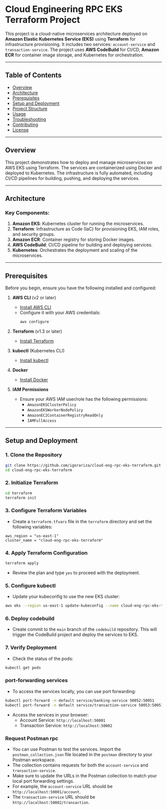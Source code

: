 # Cloud Engineering RPC EKS Terraform Project

This project is a cloud-native microservices architecture deployed on **Amazon Elastic Kubernetes Service (EKS)** using **Terraform** for infrastructure provisioning. It includes two services: `account-service` and `transaction-service`. The project uses **AWS CodeBuild** for CI/CD, **Amazon ECR** for container image storage, and Kubernetes for orchestration.

---

## Table of Contents
- [Overview](#overview)
- [Architecture](#architecture)
- [Prerequisites](#prerequisites)
- [Setup and Deployment](#setup-and-deployment)
- [Project Structure](#project-structure)
- [Usage](#usage)
- [Troubleshooting](#troubleshooting)
- [Contributing](#contributing)
- [License](#license)

---

## Overview

This project demonstrates how to deploy and manage microservices on AWS EKS using Terraform. The services are containerized using Docker and deployed to Kubernetes. The infrastructure is fully automated, including CI/CD pipelines for building, pushing, and deploying the services.

---

## Architecture

### Key Components:
1. **Amazon EKS**: Kubernetes cluster for running the microservices.
2. **Terraform**: Infrastructure as Code (IaC) for provisioning EKS, IAM roles, and security groups.
3. **Amazon ECR**: Container registry for storing Docker images.
4. **AWS CodeBuild**: CI/CD pipeline for building and deploying services.
5. **Kubernetes**: Orchestrates the deployment and scaling of the microservices.

---

## Prerequisites

Before you begin, ensure you have the following installed and configured:

1. **AWS CLI** (v2 or later)
   - [Install AWS CLI](https://docs.aws.amazon.com/cli/latest/userguide/install-cliv2.html)
   - Configure it with your AWS credentials:
     ```bash
     aws configure
     ```

2. **Terraform** (v1.3 or later)
   - [Install Terraform](https://developer.hashicorp.com/terraform/tutorials/aws-get-started/install-cli)

3. **kubectl** (Kubernetes CLI)
   - [Install kubectl](https://kubernetes.io/docs/tasks/tools/install-kubectl/)

4. **Docker**
   - [Install Docker](https://docs.docker.com/get-docker/)

5. **IAM Permissions**
   - Ensure your AWS IAM user/role has the following permissions:
     - `AmazonEKSClusterPolicy`
     - `AmazonEKSWorkerNodePolicy`
     - `AmazonEC2ContainerRegistryReadOnly`
     - `IAMFullAccess`

---

## Setup and Deployment

### 1. Clone the Repository
```bash
git clone https://github.com/igorariza/cloud-eng-rpc-eks-terraform.git
cd cloud-eng-rpc-eks-terraform
```
### 2. Initialize Terraform
```bash
cd terraform
terraform init
```
### 3. Configure Terraform Variables
- Create a `terraform.tfvars` file in the `terraform` directory and set the following variables:
```hcl
aws_region = "us-east-1" 
cluster_name = "cloud-eng-rpc-eks-terraform"
```
### 4. Apply Terraform Configuration
```bash
terraform apply
```
- Review the plan and type `yes` to proceed with the deployment.
### 5. Configure kubectl
- Update your kubeconfig to use the new EKS cluster:
```bash
aws eks --region us-east-1 update-kubeconfig --name cloud-eng-rpc-eks-terraform
```
### 6. Deploy codebuild
- Create commit to the `main` branch of the `codebuild` repository. This will trigger the CodeBuild project and deploy the services to EKS.
### 7. Verify Deployment
- Check the status of the pods:
```bash
kubectl get pods
```
### port-forwarding services
- To access the services locally, you can use port forwarding:
```bash
kubectl port-forward -n default service/banking-service 50052:50051
kubectl port-forward -n default service/transaction-service 50053:50051
```
- Access the services in your browser:
  - Account Service: `http://localhost:50001`
  - Transaction Service: `http://localhost:50002`

### Request Postman rpc
- You can use Postman to test the services. Import the `postman_collection.json` file located in the `postman` directory to your Postman workspace.
- The collection contains requests for both the `account-service` and `transaction-service`.
- Make sure to update the URLs in the Postman collection to match your local port forwarding settings.
- For example, the `account-service` URL should be `http://localhost:50001/account`.
- The `transaction-service` URL should be `http://localhost:50002/transaction`.
